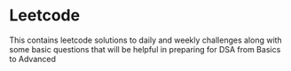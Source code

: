 # Leetcode
This contains leetcode solutions to daily and weekly challenges along with some basic questions that will be helpful in preparing for DSA from Basics to Advanced

